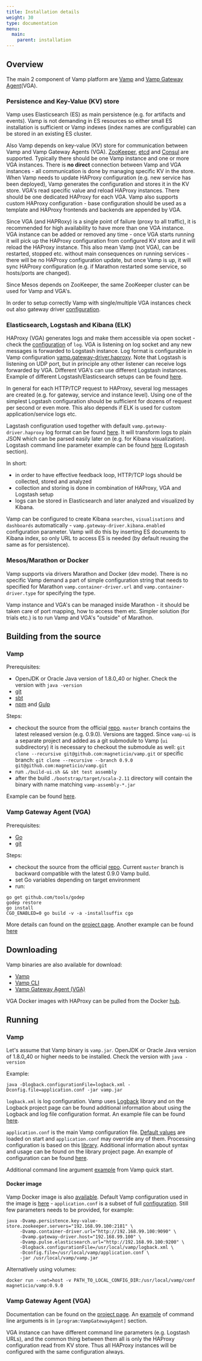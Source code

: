 ```yaml
---
title: Installation details
weight: 30
type: documentation
menu:
  main:
    parent: installation
---
```


## Overview

The main 2 component of Vamp platform are [Vamp](https://github.com/magneticio/vamp) and [Vamp Gateway Agent](https://github.com/magneticio/vamp-gateway-agent)(VGA).

### Persistence and Key-Value (KV) store

Vamp uses Elasticsearch (ES) as main persistence (e.g. for artifacts and events). 
Vamp is not demanding in ES resources so either small ES installation is sufficient or Vamp indexes (index names are configurable) can be stored in an existing ES cluster.

Also Vamp depends on key-value (KV) store for communication between Vamp and Vamp Gateway Agents (VGA).
[ZooKeeper](https://zookeeper.apache.org/), [etcd](https://coreos.com/etcd/docs/latest/) and [Consul](https://www.consul.io/) are supported.
Typically there should be one Vamp instance and one or more VGA instances.
There is **no direct** connection between Vamp and VGA instances - all communication is done by managing specific KV in the store.
When Vamp needs to update HAProxy configuration (e.g. new service has been deployed), Vamp generates the configuration and stores it in the KV store.
VGA's read specific value and reload HAProxy instances.
There should be one dedicated HAProxy for each VGA. 
Vamp also supports custom HAProxy configuration - base configuration should be used as a template and HAProxy frontends and backends are appended by VGA.

Since VGA (and HAPRoxy) is a single point of failure (proxy to all traffic), it is recommended for high availability to have more than one VGA instance.
VGA instance can be added or removed any time - once VGA starts running it will pick up the HAProxy configuration from configured KV store and it will reload the HAProxy instance.
This also mean Vamp (not VGA), can be restarted, stopped etc. without main consequences on running services - there will be no HAProxy configuration update, but once Vamp is up, it will sync HAProxy configuration (e.g. if Marathon restarted some service, so hosts/ports are changed).  

Since Mesos depends on ZooKeeper, the same ZooKeeper cluster can be used for Vamp and VGA's.

In order to setup correctly Vamp with single/multiple VGA instances check out also gateway driver [configuration](/documentation/installation/configuration/#gateway-driver).

### Elasticsearch, Logstash and Kibana (ELK)

HAProxy (VGA) generates logs and make them accessible via open socket - check the [configuration](https://github.com/magneticio/vamp-gateway-agent/blob/master/haproxy.basic.cfg) of `log`.
VGA is listening on log socket and any new messages is forwarded to Logstash instance.
Log format is configurable in Vamp configuration [vamp.gateway-driver.haproxy](https://github.com/magneticio/vamp/blob/master/bootstrap/src/main/resources/reference.conf).
Note that Logstash is listening on UDP port, but in principle any other listener can receive logs forwarded by VGA.
Different VGA's can use different Logstash instances.
Example of different Logstash/Elasticsearch setups can be found [here](https://www.elastic.co/guide/en/logstash/current/deploying-and-scaling.html).

In general for each HTTP/TCP request to HAProxy, several log messages are created (e.g. for gateway, service and instance level).
Using one of the simplest Logstash configuration should be sufficient for dozens of request per second or even more.
This also depends if ELK is used for custom application/service logs etc.

Lagstash configuration used together with default `vamp.gateway-driver.haproxy` log format can be found [here](https://github.com/magneticio/vamp-docker/blob/master/clique-base/logstash/logstash.conf).
It will transform logs to plain JSON which can be parsed easily later on (e.g. for Kibana visualization).
Logstash command line parameter example can be found [here](https://github.com/magneticio/vamp-docker/blob/master/quick-start/supervisord.conf) (Logstash section).

In short:

- in order to have effective feedback loop, HTTP/TCP logs should be collected, stored and analyzed
- collection and storing is done in combination of HAProxy, VGA and Logstash setup
- logs can be stored in Elasticsearch and later analyzed and visualized by Kibana.
 
Vamp can be configured to create Kibana `searches`, `visualisations` and `dashboards` automatically - `vamp.gateway-driver.kibana.enabled` configuration parameter.
Vamp will do this by inserting ES documents to Kibana index, so only URL to access ES is needed (by default reusing the same as for persistence).  

### Mesos/Marathon or Docker

Vamp supports via drivers Marathon and Docker (dev mode).
There is no specific Vamp demand a part of simple configuration string that needs to specified for Marathon `vamp.container-driver.url` and `vamp.container-driver.type` for specifying the type.

Vamp instance and VGA's can be managed inside Marathon - it should be taken care of port mapping, how to access them etc.
Simpler solution (for trials etc.) is to run Vamp and VGA's "outside" of Marathon.

## Building from the source

### Vamp

Prerequisites:

- OpenJDK or Oracle Java version of 1.8.0_40 or higher. Check the version with `java -version`
- [git](https://git-scm.com/)
- [sbt](http://www.scala-sbt.org/index.html)
- [npm](https://www.npmjs.com/) and [Gulp](http://gulpjs.com/)

Steps:

- checkout the source from the official [repo](https://github.com/magneticio/vamp). `master` branch contains the latest released version (e.g. 0.9.0). Versions are tagged.
  Since `vamp-ui` is a separate project and added as a git submodule to Vamp (`ui` subdirectory) it is necessary to checkout the submodule as well:
  `git clone --recursive git@github.com:magneticio/vamp.git` or specific branch: `git clone --recursive --branch 0.9.0 git@github.com:magneticio/vamp.git`
- run `./build-ui.sh && sbt test assembly`
- after the build `./bootstrap/target/scala-2.11` directory will contain the binary with name matching `vamp-assembly-*.jar`

Example can be found [here](https://github.com/magneticio/vamp-docker/blob/master/quick-start-marathon/make.sh).

### Vamp Gateway Agent (VGA)

Prerequisites:

- [Go](https://golang.org/)
- [git](https://git-scm.com/)

Steps:

- checkout the source from the official [repo](https://github.com/magneticio/vamp-gateway-agent). Current `master` branch is backward compatible with the latest 0.9.0 Vamp build.
- set Go variables depending on target environment
- run:

```
go get github.com/tools/godep
godep restore
go install
CGO_ENABLED=0 go build -v -a -installsuffix cgo
```

More details can found on the [project page](https://github.com/magneticio/vamp-gateway-agent).
Another example can be found [here](https://github.com/magneticio/vamp-docker/blob/master/clique-base/make.sh)

## Downloading

Vamp binaries are also available for download:

- [Vamp](https://bintray.com/magnetic-io/downloads/vamp/view)
- [Vamp CLI](https://bintray.com/magnetic-io/downloads/vamp-cli/view)
- [Vamp Gateway Agent (VGA)](https://bintray.com/magnetic-io/downloads/vamp-gateway-agent/view)

VGA Docker images with HAProxy can be pulled from the Docker [hub](https://hub.docker.com/r/magneticio/vamp-gateway-agent/).

## Running

### Vamp

Let's assume that Vamp binary is `vamp.jar`.
OpenJDK or Oracle Java version of 1.8.0_40 or higher needs to be installed. Check the version with `java -version`

Example:
```
java -Dlogback.configurationFile=logback.xml -Dconfig.file=application.conf -jar vamp.jar
```

`logback.xml` is log configuration. 
Vamp uses [Logback](http://logback.qos.ch/) library and on the Logback project page can be found additional information about using the Logback and log file configuration format.
An example file can be found [here](https://github.com/magneticio/vamp-docker/blob/master/quick-start-marathon/conf/logback.xml).

`application.conf` is the main Vamp configuration file. 
[Default values](https://github.com/magneticio/vamp/blob/master/bootstrap/src/main/resources/reference.conf) are loaded on start and `application.conf` may override any of them.
Processing configuration is based on this [library](https://github.com/typesafehub/config). 
Additional information about syntax and usage can be found on the library project page.
An example of configuration can be found [here](https://github.com/magneticio/vamp-docker/blob/master/quick-start-marathon/conf/application.conf). 

Additional command line argument [example](https://github.com/magneticio/vamp-docker/blob/master/quick-start-marathon/start.sh) from Vamp quick start.

#### Docker image

Vamp Docker image is also [available](https://hub.docker.com/r/magneticio/vamp/).
Default Vamp configuration used in the image is [here](https://github.com/magneticio/vamp-docker/tree/master/vamp/conf) - `application.conf` is a subset of full [configuration](https://github.com/magneticio/vamp/blob/master/bootstrap/src/main/resources/reference.conf).
Still few parameters needs to be provided, for example:

```
java -Dvamp.persistence.key-value-store.zookeeper.servers="192.168.99.100:2181" \
     -Dvamp.container-driver.url="http://192.168.99.100:9090" \
     -Dvamp.gateway-driver.host="192.168.99.100" \
     -Dvamp.pulse.elasticsearch.url="http://192.168.99.100:9200" \
     -Dlogback.configurationFile=/usr/local/vamp/logback.xml \
     -Dconfig.file=/usr/local/vamp/application.conf \
     -jar /usr/local/vamp/vamp.jar
```

Alternatively using volumes:
 
```
docker run --net=host -v PATH_TO_LOCAL_CONFIG_DIR:/usr/local/vamp/conf magneticio/vamp:0.9.0
```

### Vamp Gateway Agent (VGA)

Documentation can be found on the [project page](https://github.com/magneticio/vamp-gateway-agent).
An [example](https://github.com/magneticio/vamp-docker/blob/master/quick-start-marathon/supervisord.conf) of command line arguments is in `[program:VampGatewayAgent]` section.

VGA instance can have different command line parameters (e.g. Logstash URLs), and the common thing between them all is only the HAProxy configuration read from KV store.
Thus all HAProxy instances will be configured with the same configuration always.
